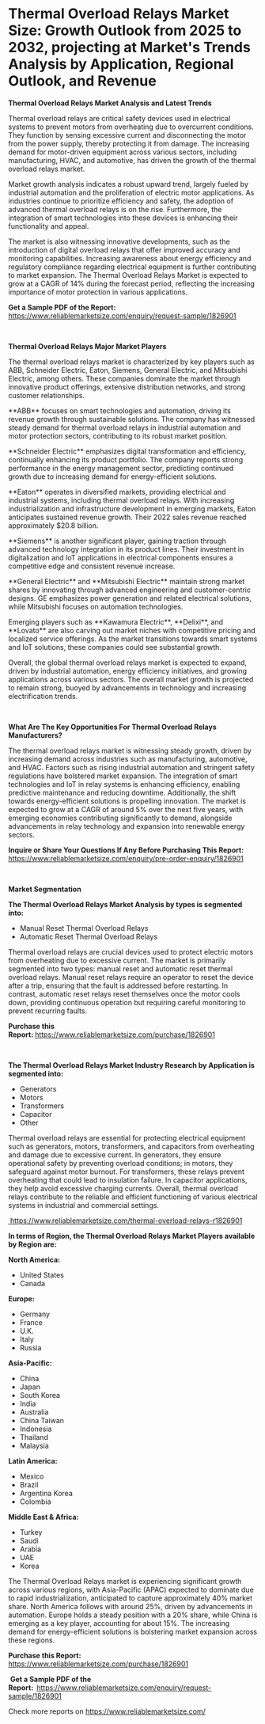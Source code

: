 <p><h1>Thermal Overload Relays Market Size: Growth Outlook from 2025 to 2032, projecting at Market's Trends Analysis by Application, Regional Outlook, and Revenue</h1></p><p><strong>Thermal Overload Relays Market Analysis and Latest Trends</strong></p>
<p><p>Thermal overload relays are critical safety devices used in electrical systems to prevent motors from overheating due to overcurrent conditions. They function by sensing excessive current and disconnecting the motor from the power supply, thereby protecting it from damage. The increasing demand for motor-driven equipment across various sectors, including manufacturing, HVAC, and automotive, has driven the growth of the thermal overload relays market.</p><p>Market growth analysis indicates a robust upward trend, largely fueled by industrial automation and the proliferation of electric motor applications. As industries continue to prioritize efficiency and safety, the adoption of advanced thermal overload relays is on the rise. Furthermore, the integration of smart technologies into these devices is enhancing their functionality and appeal.</p><p>The market is also witnessing innovative developments, such as the introduction of digital overload relays that offer improved accuracy and monitoring capabilities. Increasing awareness about energy efficiency and regulatory compliance regarding electrical equipment is further contributing to market expansion. The Thermal Overload Relays Market is expected to grow at a CAGR of 14% during the forecast period, reflecting the increasing importance of motor protection in various applications.</p></p>
<p><strong>Get a Sample PDF of the Report:&nbsp;</strong> <a href="https://www.reliablemarketsize.com/enquiry/request-sample/1826901?utm_campaign=2314&utm_medium=2&utm_source=Github&utm_content=ia&utm_term=06042025&utm_id=thermal-overload-relays">https://www.reliablemarketsize.com/enquiry/request-sample/1826901</a></p>
<p>&nbsp;</p>
<p><strong>Thermal Overload Relays Major Market Players</strong></p>
<p><p>The thermal overload relays market is characterized by key players such as ABB, Schneider Electric, Eaton, Siemens, General Electric, and Mitsubishi Electric, among others. These companies dominate the market through innovative product offerings, extensive distribution networks, and strong customer relationships.</p><p>**ABB** focuses on smart technologies and automation, driving its revenue growth through sustainable solutions. The company has witnessed steady demand for thermal overload relays in industrial automation and motor protection sectors, contributing to its robust market position.</p><p>**Schneider Electric** emphasizes digital transformation and efficiency, continually enhancing its product portfolio. The company reports strong performance in the energy management sector, predicting continued growth due to increasing demand for energy-efficient solutions.</p><p>**Eaton** operates in diversified markets, providing electrical and industrial systems, including thermal overload relays. With increasing industrialization and infrastructure development in emerging markets, Eaton anticipates sustained revenue growth. Their 2022 sales revenue reached approximately $20.8 billion.</p><p>**Siemens** is another significant player, gaining traction through advanced technology integration in its product lines. Their investment in digitalization and IoT applications in electrical components ensures a competitive edge and consistent revenue increase.</p><p>**General Electric** and **Mitsubishi Electric** maintain strong market shares by innovating through advanced engineering and customer-centric designs. GE emphasizes power generation and related electrical solutions, while Mitsubishi focuses on automation technologies.</p><p>Emerging players such as **Kawamura Electric**, **Delixi**, and **Lovato** are also carving out market niches with competitive pricing and localized service offerings. As the market transitions towards smart systems and IoT solutions, these companies could see substantial growth.</p><p>Overall, the global thermal overload relays market is expected to expand, driven by industrial automation, energy efficiency initiatives, and growing applications across various sectors. The overall market growth is projected to remain strong, buoyed by advancements in technology and increasing electrification trends.</p></p>
<p>&nbsp;</p>
<p><strong>What Are The Key Opportunities For Thermal Overload Relays Manufacturers?</strong></p>
<p><p>The thermal overload relays market is witnessing steady growth, driven by increasing demand across industries such as manufacturing, automotive, and HVAC. Factors such as rising industrial automation and stringent safety regulations have bolstered market expansion. The integration of smart technologies and IoT in relay systems is enhancing efficiency, enabling predictive maintenance and reducing downtime. Additionally, the shift towards energy-efficient solutions is propelling innovation. The market is expected to grow at a CAGR of around 5% over the next five years, with emerging economies contributing significantly to demand, alongside advancements in relay technology and expansion into renewable energy sectors.</p></p>
<p><strong>Inquire or Share Your Questions If Any Before Purchasing This Report:</strong> <a href="https://www.reliablemarketsize.com/enquiry/pre-order-enquiry/1826901?utm_campaign=2314&utm_medium=2&utm_source=Github&utm_content=ia&utm_term=06042025&utm_id=thermal-overload-relays">https://www.reliablemarketsize.com/enquiry/pre-order-enquiry/1826901</a></p>
<p>&nbsp;</p>
<p><strong>Market Segmentation</strong></p>
<p><strong>The Thermal Overload Relays Market Analysis by types is segmented into:</strong></p>
<p><ul><li>Manual Reset Thermal Overload Relays</li><li>Automatic Reset Thermal Overload Relays</li></ul></p>
<p><p>Thermal overload relays are crucial devices used to protect electric motors from overheating due to excessive current. The market is primarily segmented into two types: manual reset and automatic reset thermal overload relays. Manual reset relays require an operator to reset the device after a trip, ensuring that the fault is addressed before restarting. In contrast, automatic reset relays reset themselves once the motor cools down, providing continuous operation but requiring careful monitoring to prevent recurring faults.</p></p>
<p><strong>Purchase this Report:&nbsp;</strong><a href="https://www.reliablemarketsize.com/purchase/1826901?utm_campaign=2314&utm_medium=2&utm_source=Github&utm_content=ia&utm_term=06042025&utm_id=thermal-overload-relays">https://www.reliablemarketsize.com/purchase/1826901</a></p>
<p>&nbsp;</p>
<p><strong>The Thermal Overload Relays Market Industry Research by Application is segmented into:</strong></p>
<p><ul><li>Generators</li><li>Motors</li><li>Transformers</li><li>Capacitor</li><li>Other</li></ul></p>
<p><p>Thermal overload relays are essential for protecting electrical equipment such as generators, motors, transformers, and capacitors from overheating and damage due to excessive current. In generators, they ensure operational safety by preventing overload conditions; in motors, they safeguard against motor burnout. For transformers, these relays prevent overheating that could lead to insulation failure. In capacitor applications, they help avoid excessive charging currents. Overall, thermal overload relays contribute to the reliable and efficient functioning of various electrical systems in industrial and commercial settings.</p></p>
<p><a href="https://www.reliablemarketsize.com/thermal-overload-relays-r1826901?utm_campaign=2314&utm_medium=2&utm_source=Github&utm_content=ia&utm_term=06042025&utm_id=thermal-overload-relays">&nbsp;https://www.reliablemarketsize.com/thermal-overload-relays-r1826901</a></p>
<p><strong>In terms of Region, the Thermal Overload Relays Market Players available by Region are:</strong></p>
<p>
    <p> <strong> North America: </strong>
        <ul>
            <li>United States</li>
            <li>Canada</li>
        </ul>
        </p> 
    <p> <strong> Europe: </strong>
        <ul>
            <li>Germany</li>
            <li>France</li>
            <li>U.K.</li>
            <li>Italy</li>
            <li>Russia</li>
        </ul>
        </p> 
    <p> <strong> Asia-Pacific: </strong>
        <ul>
            <li>China</li>
            <li>Japan</li>
            <li>South Korea</li>
            <li>India</li>
            <li>Australia</li>
            <li>China Taiwan</li>
            <li>Indonesia</li>
            <li>Thailand</li>
            <li>Malaysia</li>
        </ul>
        </p> 
    <p> <strong> Latin America: </strong>
        <ul>
            <li>Mexico</li>
            <li>Brazil</li>
            <li>Argentina Korea</li>
            <li>Colombia</li>
        </ul>
        </p> 
    <p> <strong> Middle East & Africa: </strong>
        <ul>
            <li>Turkey</li>
            <li>Saudi</li>
            <li>Arabia</li>
            <li>UAE</li>
            <li>Korea</li>
        </ul>
    </p>
    </p>
<p><p>The Thermal Overload Relays market is experiencing significant growth across various regions, with Asia-Pacific (APAC) expected to dominate due to rapid industrialization, anticipated to capture approximately 40% market share. North America follows with around 25%, driven by advancements in automation. Europe holds a steady position with a 20% share, while China is emerging as a key player, accounting for about 15%. The increasing demand for energy-efficient solutions is bolstering market expansion across these regions.</p></p>
<p><strong>Purchase this Report: </strong><a href="https://www.reliablemarketsize.com/purchase/1826901?utm_campaign=2314&utm_medium=2&utm_source=Github&utm_content=ia&utm_term=06042025&utm_id=thermal-overload-relays">https://www.reliablemarketsize.com/purchase/1826901</a></p>
<p>&nbsp;<strong>Get a Sample PDF of the Report:&nbsp;&nbsp;</strong><a href="https://www.reliablemarketsize.com/enquiry/request-sample/1826901?utm_campaign=2314&utm_medium=2&utm_source=Github&utm_content=ia&utm_term=06042025&utm_id=thermal-overload-relays">https://www.reliablemarketsize.com/enquiry/request-sample/1826901</a></p>
<p><strong></strong></p>
<p>Check more reports on <a href="https://www.reliablemarketsize.com/?utm_campaign=2314&utm_medium=2&utm_source=Github&utm_content=ia&utm_term=06042025&utm_id=thermal-overload-relays">https://www.reliablemarketsize.com/</a></p>